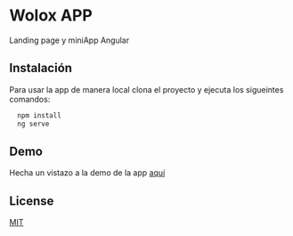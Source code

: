 # Wolox APP

Landing page y miniApp Angular

## Instalación

Para usar la app de manera local clona el proyecto y ejecuta los sigueintes comandos:

```bash
  npm install
  ng serve
```

## Demo

Hecha un vistazo a la demo de la app [aquí](https://wolox-app.web.app/#/)

## License

[MIT](https://choosealicense.com/licenses/mit/)

